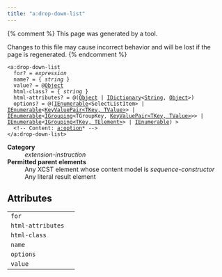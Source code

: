 ```yaml
---
title: "a:drop-down-list"
---
```


{% comment %}
This page was generated by a tool.

Changes to this file may cause incorrect behavior and will be lost if
the page is regenerated.
{% endcomment %}

<div class="ref-element-syntax language-xml highlighter-rouge"><pre class="highlight"><code><span class="nt">&lt;a:drop-down-list</span>
  <span>for</span>? = <i title="Expression.">expression</i>
  <span>name</span>? = { <i>string</i> }
  <span>value</span>? = @<a href="https://msdn.microsoft.com/en-us/library/system.object" title="System.Object">Object</a>
  <span>html-class</span>? = { <i>string</i> }
  <span>html-attributes</span>? = @(<a href="https://msdn.microsoft.com/en-us/library/system.object" title="System.Object">Object</a> | <a href="https://msdn.microsoft.com/en-us/library/s4ys34ea" title="System.Collections.Generic.IDictionary">IDictionary</a>&lt;<a href="https://msdn.microsoft.com/en-us/library/system.string" title="System.String">String</a>, <a href="https://msdn.microsoft.com/en-us/library/system.object" title="System.Object">Object</a>&gt;)
  <span>options</span>? = @(<a href="https://msdn.microsoft.com/en-us/library/9eekhta0" title="System.Collections.Generic.IEnumerable">IEnumerable</a>&lt;<span title="System.Web.Mvc.SelectListItem">SelectListItem</span>&gt; | <a href="https://msdn.microsoft.com/en-us/library/9eekhta0" title="System.Collections.Generic.IEnumerable">IEnumerable</a>&lt;<a href="https://msdn.microsoft.com/en-us/library/5tbh8a42" title="System.Collections.Generic.KeyValuePair<TKey, TValue&gt;">KeyValuePair&lt;TKey, TValue&gt;</a>&gt; | <a href="https://msdn.microsoft.com/en-us/library/9eekhta0" title="System.Collections.Generic.IEnumerable">IEnumerable</a>&lt;<a href="https://msdn.microsoft.com/en-us/library/bb344977" title="System.Linq.IGrouping">IGrouping</a>&lt;<span title="TGroupKey">TGroupKey</span>, <a href="https://msdn.microsoft.com/en-us/library/5tbh8a42" title="System.Collections.Generic.KeyValuePair<TKey, TValue&gt;">KeyValuePair&lt;TKey, TValue&gt;</a>&gt;&gt; | <a href="https://msdn.microsoft.com/en-us/library/9eekhta0" title="System.Collections.Generic.IEnumerable">IEnumerable</a>&lt;<a href="https://msdn.microsoft.com/en-us/library/bb344977" title="System.Linq.IGrouping<TKey, TElement&gt;">IGrouping&lt;TKey, TElement&gt;</a>&gt; | <a href="https://msdn.microsoft.com/en-us/library/system.collections.ienumerable" title="System.Collections.IEnumerable">IEnumerable</a>) &gt;
  &lt;!-- Content: <span><a href="option.html">a:option</a>*</span> --&gt;
<span class="nt">&lt;/a:drop-down-list&gt;</span></code></pre></div>
<dl>
   <dt><b>Category</b></dt>
   <dd><i>extension-instruction</i></dd>
   <dt><b>Permitted parent elements</b></dt>
   <dd>Any XCST element whose content model is <i>sequence-constructor</i></dd>
   <dd>Any literal result element</dd>
</dl>
<h2>Attributes</h2>
<div class="table-responsive">
   <table class="ref-attribs">
      <tr>
         <td><code>for</code></td>
         <td></td>
      </tr>
      <tr>
         <td><code>html-attributes</code></td>
         <td></td>
      </tr>
      <tr>
         <td><code>html-class</code></td>
         <td></td>
      </tr>
      <tr>
         <td><code>name</code></td>
         <td></td>
      </tr>
      <tr>
         <td><code>options</code></td>
         <td></td>
      </tr>
      <tr>
         <td><code>value</code></td>
         <td></td>
      </tr>
   </table>
</div>